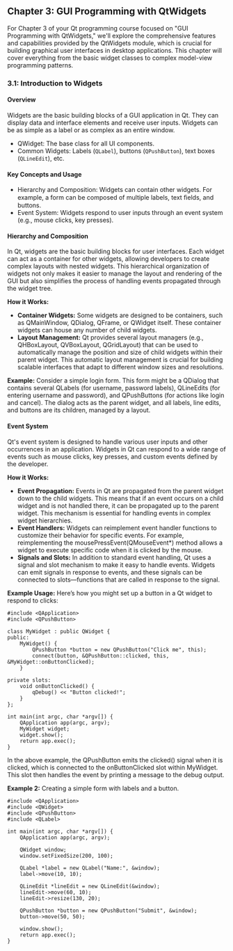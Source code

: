 ## Chapter 3: GUI Programming with QtWidgets 

For Chapter 3 of your Qt programming course focused on "GUI Programming with QtWidgets," we'll explore the comprehensive features and capabilities provided by the QtWidgets module, which is crucial for building graphical user interfaces in desktop applications. This chapter will cover everything from the basic widget classes to complex model-view programming patterns.

### 3.1: Introduction to Widgets

#### Overview 
Widgets are the basic building blocks of a GUI application in Qt. They can display data and interface elements and receive user inputs. Widgets can be as simple as a label or as complex as an entire window.

* QWidget: The base class for all UI components.
* Common Widgets: Labels (`QLabel`), buttons (`QPushButton`), text boxes (`QLineEdit`), etc.

#### Key Concepts and Usage

* Hierarchy and Composition: Widgets can contain other widgets. For example, a form can be composed of multiple labels, text ﬁelds, and buttons.
* Event System: Widgets respond to user inputs through an event system (e.g., mouse clicks, key presses).
#### Hierarchy and Composition
In Qt, widgets are the basic building blocks for user interfaces. Each widget can act as a container for other widgets, allowing developers to create complex layouts with nested widgets. This hierarchical organization of widgets not only makes it easier to manage the layout and rendering of the GUI but also simplifies the process of handling events propagated through the widget tree.

**How it Works:**
* **Container Widgets:** Some widgets are designed to be containers, such as QMainWindow, QDialog, QFrame, or QWidget itself. These container widgets can house any number of child widgets.
* **Layout Management:** Qt provides several layout managers (e.g., QHBoxLayout, QVBoxLayout, QGridLayout) that can be used to automatically manage the position and size of child widgets within their parent widget. This automatic layout management is crucial for building scalable interfaces that adapt to different window sizes and resolutions.

**Example:** Consider a simple login form. This form might be a QDialog that contains several QLabels (for username, password labels), QLineEdits (for entering username and password), and QPushButtons (for actions like login and cancel). The dialog acts as the parent widget, and all labels, line edits, and buttons are its children, managed by a layout.

#### Event System
Qt's event system is designed to handle various user inputs and other occurrences in an application. Widgets in Qt can respond to a wide range of events such as mouse clicks, key presses, and custom events defined by the developer.

**How it Works:**
* **Event Propagation:** Events in Qt are propagated from the parent widget down to the child widgets. This means that if an event occurs on a child widget and is not handled there, it can be propagated up to the parent widget. This mechanism is essential for handling events in complex widget hierarchies.
* **Event Handlers:** Widgets can reimplement event handler functions to customize their behavior for specific events. For example, reimplementing the mousePressEvent(QMouseEvent*) method allows a widget to execute specific code when it is clicked by the mouse.
* **Signals and Slots:** In addition to standard event handling, Qt uses a signal and slot mechanism to make it easy to handle events. Widgets can emit signals in response to events, and these signals can be connected to slots—functions that are called in response to the signal.

**Example Usage:** Here’s how you might set up a button in a Qt widget to respond to clicks:

```
#include <QApplication>
#include <QPushButton>

class MyWidget : public QWidget {
public:
    MyWidget() {
        QPushButton *button = new QPushButton("Click me", this);
        connect(button, &QPushButton::clicked, this, &MyWidget::onButtonClicked);
    }

private slots:
    void onButtonClicked() {
        qDebug() << "Button clicked!";
    }
};

int main(int argc, char *argv[]) {
    QApplication app(argc, argv);
    MyWidget widget;
    widget.show();
    return app.exec();
}
```
In the above example, the QPushButton emits the clicked() signal when it is clicked, which is connected to the onButtonClicked slot within MyWidget. This slot then handles the event by printing a message to the debug output.

**Example 2:** Creating a simple form with labels and a button.

```
#include <QApplication>
#include <QWidget>
#include <QPushButton>
#include <QLabel> 
 
int main(int argc, char *argv[]) { 
    QApplication app(argc, argv); 
 
    QWidget window; 
    window.setFixedSize(200, 100); 
 
    QLabel *label = new QLabel("Name:", &window); 
    label->move(10, 10); 
 
    QLineEdit *lineEdit = new QLineEdit(&window); 
    lineEdit->move(60, 10); 
    lineEdit->resize(130, 20); 
 
    QPushButton *button = new QPushButton("Submit", &window); 
    button->move(50, 50); 
 
    window.show(); 
    return app.exec(); 
} 
```
